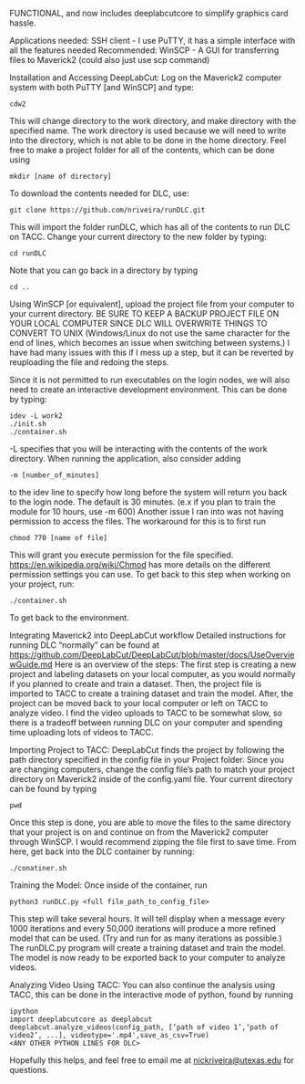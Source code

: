 FUNCTIONAL, and now includes deeplabcutcore to simplify graphics card hassle.

Applications needed: 
SSH client - I use PuTTY, it has a simple interface with all the features needed
Recommended: WinSCP - A GUI for transferring files to Maverick2 (could also just use scp command)

Installation and Accessing DeepLabCut:
Log on the Maverick2 computer system with both PuTTY [and WinSCP] and type:

	cdw2

This will change directory to the work directory, and make directory with the specified name. The work directory is used because we will need to write into the directory, which is not able to be done in the home directory. Feel free to make a project folder for all of the contents, which can be done using 

	mkdir [name of directory]

To download the contents needed for DLC, use:

	git clone https://github.com/nriveira/runDLC.git

This will import the folder runDLC, which has all of the contents to run DLC on TACC.
Change your current directory to the new folder by typing: 

	cd runDLC
	
Note that you can go back in a directory by typing

	cd ..

Using WinSCP [or equivalent], upload the project file from your computer to your current directory.
BE SURE TO KEEP A BACKUP PROJECT FILE ON YOUR LOCAL COMPUTER SINCE DLC WILL OVERWRITE THINGS TO CONVERT TO UNIX (Windows/Linux do not use the same character for the end of lines, which becomes an issue when switching between systems.)
I have had many issues with this if I mess up a step, but it can be reverted by reuploading the file and redoing the steps.

Since it is not permitted to run executables on the login nodes, we will also need to create an interactive development environment. This can be done by typing:

	idev -L work2
	./init.sh
	./container.sh

-L specifies that you will be interacting with the contents of the work directory. When running the application, also consider adding

	-m [number_of_minutes] 

to the idev line to specify how long before the system will return you back to the login node. The default is 30 minutes. (e.x if you plan to train the module for 10 hours, use -m 600)
Another issue I ran into was not having permission to access the files. The workaround for this is to first run 

	chmod 770 [name of file]
This will grant you execute permission for the file specified. https://en.wikipedia.org/wiki/Chmod has more details on the different permission settings you can use.
To get back to this step when working on your project, run:

	./container.sh

To get back to the environment.

Integrating Maverick2 into DeepLabCut workflow
Detailed instructions for running DLC “normally” can be found at https://github.com/DeepLabCut/DeepLabCut/blob/master/docs/UseOverviewGuide.md
Here is an overview of the steps:
The first step is creating a new project and labeling datasets on your local computer, as you would normally if you planned to create and train a dataset. Then, the project file is imported to TACC to create a training dataset and train the model. After, the project can be moved back to your local computer or left on TACC to analyze video. I find the video uploads to TACC to be somewhat slow, so there is a tradeoff between running DLC on your computer and spending time uploading lots of videos to TACC.

Importing Project to TACC:
DeepLabCut finds the project by following the path directory specified in the config file in your Project folder. Since you are changing computers, change the config file’s path to match your project directory on Maverick2 inside of the config.yaml file. Your current directory can be found by typing

	pwd

Once this step is done, you are able to move the files to the same directory that your project is on and continue on from the Maverick2 computer through WinSCP. I would recommend zipping the file first to save time. From here, get back into the DLC container by running:
 		
	./conatiner.sh

Training the Model:
Once inside of the container, run 

	python3 runDLC.py <full file_path_to_config_file>

This step will take several hours. It will tell display when a message every 1000 iterations and every 50,000 iterations will produce a more refined model that can be used. (Try and run for as many iterations as possible.) The runDLC.py program will create a training dataset and train the model. The model is now ready to be exported back to your computer to analyze videos. 

Analyzing Video Using TACC:
You can also continue the analysis using TACC, this can be done in the interactive mode of python, found by running

	ipython
	import deeplabcutcore as deeplabcut
	deeplabcut.analyze_videos(config_path, [‘path of video 1’,‘path of video2’, ...], videotype='.mp4',save_as_csv=True)
	<ANY OTHER PYTHON LINES FOR DLC>
	
Hopefully this helps, and feel free to email me at nickriveira@utexas.edu for questions.
